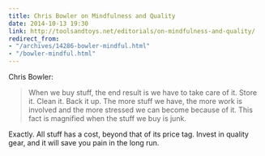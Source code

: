 ```yaml
---
title: Chris Bowler on Mindfulness and Quality
date: 2014-10-13 19:30
link: http://toolsandtoys.net/editorials/on-mindfulness-and-quality/
redirect_from:
- "/archives/14286-bowler-mindful.html"
- "/bowler-mindful.html"
---
```



Chris Bowler: 

> When we buy stuff, the end result is we have to take care of it. Store it. Clean it. Back it up. The more stuff we have, the more work is involved and the more stressed we can become because of it. This fact is magnified when the stuff we buy is junk.

Exactly. All stuff has a cost, beyond that of its price tag. Invest in quality gear, and it will save you pain in the long run.  
